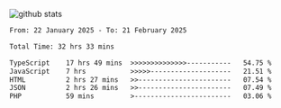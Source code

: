 
![github stats](https://github-readme-stats.vercel.app/api?username=realmahd1&show_icons=true&theme=codeSTACKr&hide_rank=true&count_private=true)

<!--START_SECTION:waka-->

```txt
From: 22 January 2025 - To: 21 February 2025

Total Time: 32 hrs 33 mins

TypeScript    17 hrs 49 mins  >>>>>>>>>>>>>>-----------   54.75 %
JavaScript    7 hrs           >>>>>--------------------   21.51 %
HTML          2 hrs 27 mins   >>-----------------------   07.54 %
JSON          2 hrs 26 mins   >>-----------------------   07.49 %
PHP           59 mins         >------------------------   03.06 %
```

<!--END_SECTION:waka-->
